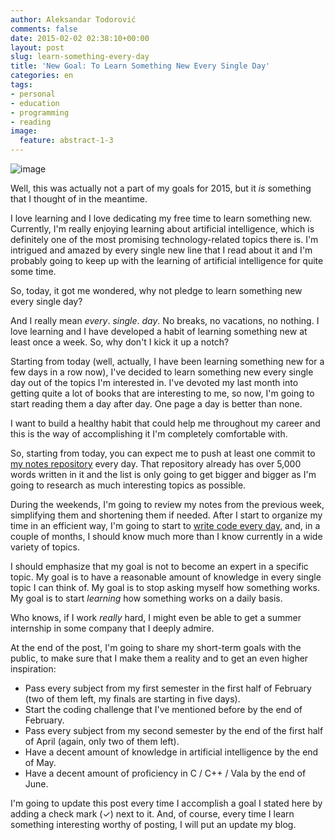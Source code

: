 ```yaml
---
author: Aleksandar Todorović
comments: false
date: 2015-02-02 02:38:10+00:00
layout: post
slug: learn-something-every-day
title: 'New Goal: To Learn Something New Every Single Day'
categories: en
tags:
- personal
- education
- programming
- reading
image:
  feature: abstract-1-3
---
```


![image](http://www.marksanborn.com/wp-content/uploads/2012/12/learning-priorities-Development.jpg)

Well, this was actually not a part of my goals for 2015, but it _is_ something that I thought of in the meantime.

I love learning and I love dedicating my free time to learn something new. Currently, I'm really enjoying learning about artificial intelligence, which is definitely one of the most promising technology-related topics there is. I'm intrigued and amazed by every single new line that I read about it and I'm probably going to keep up with the learning of artificial intelligence for quite some time.

So, today, it got me wondered, why not pledge to learn something new every single day?

And I really mean _every_. _single_. _day_. No breaks, no vacations, no nothing. I love learning and I have developed a habit of learning something new at least once a week. So, why don't I kick it up a notch?

Starting from today (well, actually, I have been learning something new for a few days in a row now), I've decided to learn something new every single day out of the topics I'm interested in. I've devoted my last month into getting quite a lot of books that are interesting to me, so now, I'm going to start reading them a day after day. One page a day is better than none.

I want to build a healthy habit that could help me throughout my career and this is the way of accomplishing it I'm completely comfortable with.

So, starting from today, you can expect me to push at least one commit to [my notes repository](https://github.com/aleksandar-todorovic/notes/) every day. That repository already has over 5,000 words written in it and the list is only going to get bigger and bigger as I'm going to research as much interesting topics as possible.

During the weekends, I'm going to review my notes from the previous week, simplifying them and shortening them if needed. After I start to organize my time in an efficient way, I'm going to start to [write code every day](http://ejohn.org/blog/write-code-every-day/), and, in a couple of months, I should know much more than I know currently in a wide variety of topics.

I should emphasize that my goal is not to become an expert in a specific topic. My goal is to have a reasonable amount of knowledge in every single topic I can think of. My goal is to stop asking myself how something works. My goal is to start _learning_ how something works on a daily basis.

Who knows, if I work _really_ hard, I might even be able to get a summer internship in some company that I deeply admire.

At the end of the post, I'm going to share my short-term goals with the public, to make sure that I make them a reality and to get an even higher inspiration:

* Pass every subject from my first semester in the first half of February (two of them left, my finals are starting in five days).
* Start the coding challenge that I've mentioned before by the end of February.
* Pass every subject from my second semester by the end of the first half of April (again, only two of them left).
* Have a decent amount of knowledge in artificial intelligence by the end of May.
* Have a decent amount of proficiency in C / C++ / Vala by the end of June.

I'm going to update this post every time I accomplish a goal I stated here by adding a check mark (✓) next to it. And, of course, every time I learn something interesting worthy of posting, I will put an update my blog.
